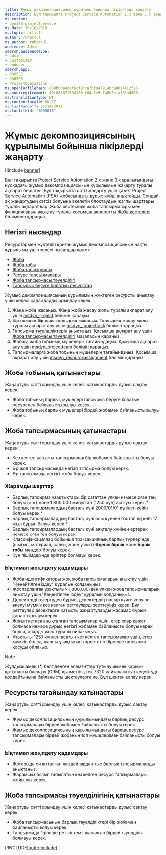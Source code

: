 ```yaml
---
title: Жұмыс декомпозициясының құрылымы бойынша пікірлерді жаңарту
description: Бұл тақырыпта Project Service Automation 2.x және 3.x аралығындағы нұсқадағы жұмыс декомпозициясының құрылымын жаңарту туралы ақпарат берілген.
ms.custom:
- dyn365-projectservice
ms.date: 10/18/2019
ms.topic: article
author: ruhercul
ms.author: ruhercul
audience: Admin
search.audienceType:
- admin
- customizer
- enduser
search.app:
- D365CE
- D365PS
- ProjectOperations
ms.openlocfilehash: 868b0daadaf6cf96ca7bf847914bca8014412f26
ms.sourcegitcommit: 40f68387f594180af64a5e5c748b6efa188bd300
ms.translationtype: HT
ms.contentlocale: kk-KZ
ms.lasthandoff: 05/10/2021
ms.locfileid: "6005618"
---
```

# <a name="upgrade-considerations-for-the-work-breakdown-structure"></a>Жұмыс декомпозициясының құрылымы бойынша пікірлерді жаңарту

[!include [banner](../includes/psa-now-project-operations.md)]

Бұл тақырыпта Project Service Automation 2.x және 3.x аралығындағы нұсқадағы жұмыс декомпозициясының құрылымын жаңарту туралы ақпарат берілген. Бұл тақырыпта сәтті жаңарту үшін қажет Project Service Automation (PSA) жобасындағы дұрыс күйді анықтайды. Сондай-ақ жаңартудың сәтсіз болуына әкелетін блоктаудың жалпы шарттары туралы ақпарат бар. Жоба кестесінде жоба тапсырмалары мен функцияларын анықтау туралы қосымша ақпаратты [Жоба кестелері](project-creating.md) бөлімінен қараңыз.

## <a name="key-entities"></a>Негізгі нысандар
Ресурстармен жүктеліп қойған жұмыс декомпозициясының нақты құрылымы үшін келесі нысандар қажет:

- [Жоба](/dynamics365/customerengagement/on-premises/developer/entities/msdyn_project)
- [Жоба тобы](/dynamics365/customerengagement/on-premises/developer/entities/msdyn_projectteam)
- [Жоба тапсырмасы](/dynamics365/customerengagement/on-premises/developer/entities/msdyn_projecttask)
- [Ресурс тапсырмалары](/dynamics365/customerengagement/on-premises/developer/entities/msdyn_resourceassignment)
- [Жоба тапсырмасы тәуелділігі](/dynamics365/customerengagement/on-premises/developer/entities/msdyn_projecttaskdependency)
- [Тапсырыс беруге болатын ресурстар](/dynamics365/customerengagement/on-premises/developer/entities/bookableresource)

Жұмыс декомпозициясының құрылымын жүктеген ресурсты анықтау үшін келесі қадамдарды орындау керек:

1. Жаңа жоба жасаңыз. Жаңа жоба жасау жолы туралы ақпарат алу үшін [msdyn_project](/dynamics365/customerengagement/on-premises/developer/entities/msdyn_project) бөлімін қараңыз.
2. Бір немесе бірнеше тапсырма жасаңыз. Тапсырма жасау жолы туралы ақпарат алу үшін [msdyn_projecttask](/dynamics365/customerengagement/on-premises/developer/entities/msdyn_projecttask) бөлімін қараңыз.
3. Тапсырма тәуелділіктерін анықтаңыз. Қосымша ақпарат алу үшін [Жоба тапсырмасы тәуелділігі](/dynamics365/customerengagement/on-premises/developer/entities/msdyn_projecttaskdependency) мақаласын қараңыз.
4. Жобаға жоба тобының мүшелерін тағайындаңыз. Қосымша ақпарат алу үшін [msdyn_projectteam](/dynamics365/customerengagement/on-premises/developer/entities/msdyn_projectteam) бөлімін қараңыз.
5. Тапсырмаларға жоба тобының мүшелерін тағайындаңыз. Қосымша ақпарат алу үшін [msdyn_resourceassignment](/dynamics365/customerengagement/on-premises/developer/entities/msdyn_resourceassignment) бөлімін қараңыз.

## <a name="project-team-relationships"></a>Жоба тобының қатынастары

Жаңартуды сәтті орындау үшін келесі қатынастарды дұрыс сақтау керек:
- Жоба тобының барлық мүшелері тапсырыс беруге болатын ресурспен байланыстырылуы керек.
- Жоба тобының барлық мүшелері бірдей жобамен байланыстырылуы керек. 

## <a name="project-task-relationships"></a>Жоба тапсырмасының қатынастары
Жаңартуды сәтті орындау үшін келесі қатынастарды дұрыс сақтау керек:

- Кез келген қатысты тапсырмалар бір жобамен байланысты болуы керек.
- Әр жол тапсырмасында негізгі тапсырма болуы керек.
- Әр тапсырмада негізгі жоба болуы керек.

### <a name="valid-conditions"></a>Жарамды шарттар

- Барлық тапсырма ұзақтықтары бір сағаттан үлкен немесе оған тең болуы (> =) және 1 800 000 минуттан (1250 күн) аспауы керек.*
- Барлық тапсырмалардың басталу күні 2000/01/01 күнінен кейін болуы керек.*
- Барлық тапсырмалардың басталу күні осы күннен бастап ең көбі 17 жыл бұрын болуы керек.*
- Барлық тапсырмалардың басталу күні аяқталу күнінен ертерек немесе оған тең болуы керек.
- Классификациялар бойынша транзакцияның барлық түрлерінде (шығыс, материал, салық және уақыт) **Әдепкі бірлік** және **Бірлік тобы** мәндері болуы керек.
- Күн пішімдерінде әріптер болмауы керек.

### <a name="potential-mitigation-steps"></a>Ықтимал жеңілдету қадамдары
- Жоба идентификаторы жоқ жоба тапсырмаларын анықтау үшін "Кеңейтілген іздеу" құралын қолданыңыз.
- Жоспарланған ұзақтығы> 1,800,000-ден үлкен жоба тапсырмаларын анықтау үшін "Кеңейтілген іздеу" құралын қолданыңыз.
- Деректерді өзгертуден бұрын, деректердің нашар күйге келуіне әкелуі мүмкін кез келген реттеулерді зерттеуіңіз керек. Бұл реттеулер деректерге қатысты жаңартуларды жасамас бұрын қарастырылуы керек.
- Жоғып кеткен анықталған тапсырмалар үшін, егер олар қажет болмаса немесе дұрыс негізгі жобамен байланысты болуы керек болса, оларды жою туралы ойланыңыз.
- Ұзақтығы 1250 күннен асатын кез келген тапсырмалар үшін, егер мүмкін болса, жалпы ұзақтығын көрсететін бірнеше тапсырма қосуды ойлаңыз.

> [!NOTE]
> Жұлдызшамен (\*) белгіленген элементтер тұтынушымен қарым-қатынасты басқару (CRM) қызметінің тек 7320 қайталанатын кеңейтуді қолдайтынына байланысты шектеулерге ие. Бұл шектен аспау керек.

## <a name="resource-assignment-relationships"></a>Ресурсты тағайындау қатынастары
Жаңартуды сәтті орындау үшін келесі қатынастарды дұрыс сақтау керек:

- Жұмыс декомпозициясының құрылымындағы барлық ресурс тапсырмалары бірдей жобамен байланысты болуы керек.
- Жұмыс декомпозициясының құрылымындағы барлық ресурс тапсырмалары бірдей жобаның топ мүшелерімен байланысты болуы керек.

### <a name="potential-mitigation-steps"></a>Ықтимал жеңілдету қадамдары
- Жоғарыда сипатталған жағдайлардан тыс барлық тапсырмаларды анықтаңыз.  
- Жарамсыз болып табылатын кез келген ресурс тапсырмалары жойылуы керек.

## <a name="project-task-dependency-relationships"></a>Жоба тапсырмасы тәуелділігінің қатынастары
Жаңартуды сәтті орындау үшін келесі қатынастарды дұрыс сақтау керек:

- Жоба тапсырмасының барлық тәуелділіктері бір жобамен байланысты болуы керек.
- Тапсырмада бірнеше рет сілтеме жасалған бірдей тәуелділік болмауы керек.


[!INCLUDE[footer-include](../includes/footer-banner.md)]